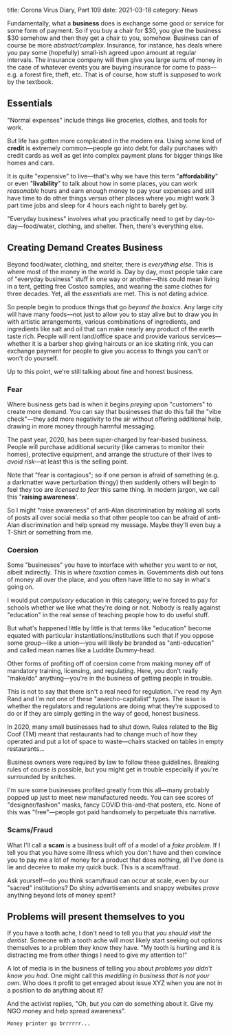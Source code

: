 title: Corona Virus Diary, Part 109
date: 2021-03-18
category: News

Fundamentally, what a **business** does is exchange some good or service for
some form of payment. So if you buy a chair for $30, you give the business $30
somehow and then they get a chair to you, somehow. Business can of course be
more *abstract/complex*. Insurance, for instance, has deals where you pay some
(hopefully) small-ish agreed upon amount at regular intervals. The insurance
company will then give you large sums of money in the case of whatever events
you are buying insurance for come to pass&mdash;e.g. a forest fire, theft, etc.
That is of course, how stuff is *supposed* to work by the textbook.

Essentials
----------

"Normal expenses" include things like groceries, clothes, and tools for work. 

But life has gotten more complicated in the modern era. Using some kind of
**credit** is extremely common&mdash;people go into debt for daily purchases
with credit cards as well as get into complex payment plans for bigger things
like homes and cars.

It is quite "expensive" to live&mdash;that's why we have this term
"**affordability**" or even "**livability**" to talk about how in some places,
you can work *reasonable* hours and earn enough money to pay your expenses and
still have time to do other things versus other places where you might work 3
part time jobs and sleep for 4 hours each night to barely get by.

"Everyday business" involves what you practically need to get by
day-to-day&mdash;food/water, clothing, and shelter. Then, there's everything else.

Creating Demand Creates Business
--------------------------------

Beyond food/water, clothing, and shelter, there is *everything else*. This is
where most of the money in the world is. Day by day, most people take care of
"everyday business" stuff in one way or another&mdash;this could mean living in
a tent, getting free Costco samples, and wearing the same clothes for three
decades. Yet, all the *essentials* are met. This is not dating advice.

So people begin to produce things that go *beyond the basics*. Any large city
will have many foods&mdash;not just to allow you to stay alive but to draw you
in with artistic arrangements, various combinations of ingredients, and
ingredients like salt and oil that can make nearly any product of the earth
taste rich. People will rent land/office space and provide various
services&mdash;whether it is a barber shop giving haircuts or an ice skating
rink, you can exchange payment for people to give you access to things you
can't or won't do yourself.

Up to this point, we're still talking about fine and honest business.

### Fear

Where business gets bad is when it begins *preying* upon "customers" to create
more demand. You can say that businesses that do this fail the "vibe
check"&mdash;they add more negativity to the air without offering additional
help, drawing in more money through harmful messaging.

The past year, 2020, has been super-charged by fear-based business. People will
purchase additional security (like cameras to monitor their homes), protective
equipment, and arrange the structure of their lives to *avoid risk*&mdash;at
least this is the selling point.

Note that "fear is contagious"; so if one person is afraid of something (e.g. a
darkmatter wave perturbation thingy) then suddenly others will begin to feel
they too are *licensed to fear* this same thing. In modern jargon, we call this
"**raising awareness**'.

So I might "raise awareness" of anti-Alan discrimination by making all sorts of
posts all over social media so that other people too can be afraid of anti-Alan
discrimination and help spread my message. Maybe they'll even buy a T-Shirt or
something from me.

### Coersion

Some "businesses" you have to interface with whether you want to or not, albeit
indirectly. This is where *taxation* comes in. Governments dish out tons of
money all over the place, and you often have little to no say in what's going
on.

I would put *compulsory* education in this category; we're forced to pay for
schools whether we like what they're doing or not. Nobody is really against
"education" in the real sense of teaching people how to do useful stuff. 

But what's happened little by little is that terms like "education" become
equated with particular instantiations/institutions such that if you oppose
some group&mdash;like a union&mdash;you will likely be branded as
"anti-education" and called mean names like a Luddite Dummy-head.

Other forms of profiting off of coersion come from making money off of
mandatory training, licensing, and regulating. Here, you don't really "make/do"
anything&mdash;you're in the business of getting people in trouble.

This is not to say that there isn't a real need for regulation. I've read my
Ayn Rand and I'm not one of these "anarcho-capitalist" types. The issue is
whether the regulators and regulations are doing what they're supposed to do or
if they are simply getting in the way of good, honest business.

In 2020, many small businesses had to shut down. Rules related to the Big Coof
(TM) meant that restaurants had to change much of how they operated and put a
lot of space to waste&mdash;chairs stacked on tables in empty restaurants... 

Business owners were required by law to follow these guidelines. Breaking rules
of course *is* possible, but you might get in trouble especially if you're
surrounded by snitches.

I'm sure some businesses profited greatly from this all&mdash;many probably
popped up just to meet new manufactured needs. You can see scores of
"designer/fashion" masks, fancy COVID this-and-that posters, etc. None of this
was "free"&mdash;people got paid handsomely to perpetuate this narrative.


### Scams/Fraud

What I'll call a **scam** is a business built off of a model of a *fake problem*.
If I tell you that you have some illness which you don't have and then convince
you to pay me a lot of money for a product that does nothing, all I've done is
lie and deceive to make my quick buck. This is a scam/fraud.

Ask yourself&mdash;do you think scam/fraud can occur at scale, even by our
"sacred" institutions? Do shiny advertisements and snappy websites *prove*
anything beyond lots of money spent?


Problems will present themselves to you
---------------------------------------

If you have a tooth ache, I don't need to tell you that *you should visit the
dentist*. Someone with a tooth ache will most likely start seeking out options
themselves to a problem they know they have. "My tooth is hurting and it is
distracting me from other things I need to give my attention to!"

A lot of media is in the business of telling you about *problems you didn't
know you had*. One might call this *meddling in business that is not your own*.
Who does it profit to get enraged about issue XYZ when you are not in a
position to do anything about it?

And the activist replies, "Oh, but *you can* do something about it. Give my NGO
money and help spread awareness".

`Money printer go brrrrrr...`
